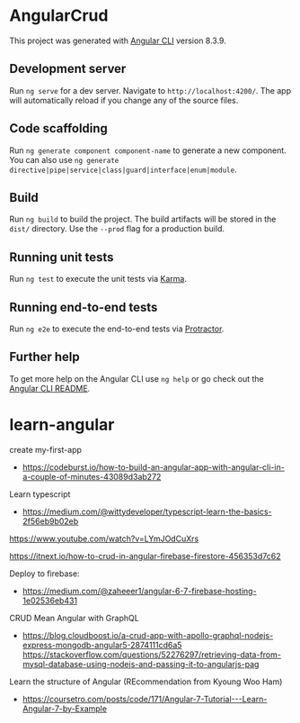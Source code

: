# AngularCrud

This project was generated with [Angular CLI](https://github.com/angular/angular-cli) version 8.3.9.

## Development server

Run `ng serve` for a dev server. Navigate to `http://localhost:4200/`. The app will automatically reload if you change any of the source files.

## Code scaffolding

Run `ng generate component component-name` to generate a new component. You can also use `ng generate directive|pipe|service|class|guard|interface|enum|module`.

## Build

Run `ng build` to build the project. The build artifacts will be stored in the `dist/` directory. Use the `--prod` flag for a production build.

## Running unit tests

Run `ng test` to execute the unit tests via [Karma](https://karma-runner.github.io).

## Running end-to-end tests

Run `ng e2e` to execute the end-to-end tests via [Protractor](http://www.protractortest.org/).

## Further help

To get more help on the Angular CLI use `ng help` or go check out the [Angular CLI README](https://github.com/angular/angular-cli/blob/master/README.md).

# learn-angular

create my-first-app

- https://codeburst.io/how-to-build-an-angular-app-with-angular-cli-in-a-couple-of-minutes-43089d3ab272

Learn typescript

- https://medium.com/@wittydeveloper/typescript-learn-the-basics-2f56eb9b02eb

https://www.youtube.com/watch?v=LYmJOdCuXrs

https://itnext.io/how-to-crud-in-angular-firebase-firestore-456353d7c62

Deploy to firebase:

- https://medium.com/@zaheeer1/angular-6-7-firebase-hosting-1e02536eb431

CRUD Mean Angular with GraphQL

- https://blog.cloudboost.io/a-crud-app-with-apollo-graphql-nodejs-express-mongodb-angular5-2874111cd6a5
  https://stackoverflow.com/questions/52276297/retrieving-data-from-mysql-database-using-nodejs-and-passing-it-to-angularjs-pag

Learn the structure of Angular (REcommendation from Kyoung Woo Ham)

- https://coursetro.com/posts/code/171/Angular-7-Tutorial---Learn-Angular-7-by-Example
